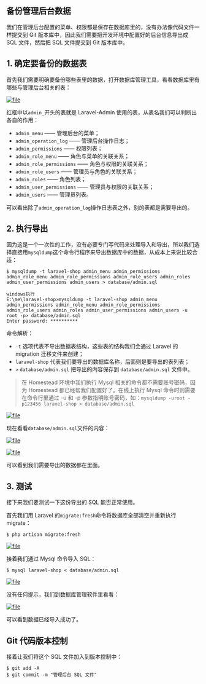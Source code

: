 ## 备份管理后台数据

我们在管理后台配置的菜单、权限都是保存在数据库里的，没有办法像代码文件一样提交到 Git 版本库中，因此我们需要把开发环境中配置好的后台信息导出成 SQL 文件，然后把 SQL 文件提交到 Git 版本库中。

## 1. 确定要备份的数据表

首先我们需要明确要备份哪些表里的数据，打开数据库管理工具，看看数据库里有哪些与管理后台相关的表：

[![](https://iocaffcdn.phphub.org/uploads/images/201806/06/5320/829ojLfEEH.png?imageView2/2/w/1240/h/0 "file")](https://iocaffcdn.phphub.org/uploads/images/201806/06/5320/829ojLfEEH.png?imageView2/2/w/1240/h/0)

红框中以`admin_`开头的表就是 Laravel-Admin 使用的表，从表名我们可以判断出各自的作用：

* `admin_menu`
  —— 管理后台的菜单；
* `admin_operation_log`
  —— 管理后台操作日志；
* `admin_permissions`
  —— 权限列表；
* `admin_role_menu`
  —— 角色与菜单的关联关系；
* `admin_role_permissions`
  —— 角色与权限的关联关系；
* `admin_role_users`
  —— 管理员与角色的关联关系；
* `admin_roles`
  —— 角色列表；
* `admin_user_permissions`
  —— 管理员与权限的关联关系；
* `admin_users`
  —— 管理员列表。

可以看出除了`admin_operation_log`操作日志表之外，别的表都是需要导出的。

## 2. 执行导出

因为这是一个一次性的工作，没有必要专门写代码来处理导入和导出，所以我们选择直接用`mysqldump`这个命令行程序来导出数据库中的数据，从成本上来说比较合适：

```
$ mysqldump -t laravel-shop admin_menu admin_permissions admin_role_menu admin_role_permissions admin_role_users admin_roles admin_user_permissions admin_users > database/admin.sql

windows执行
E:\me\laravel-shop>mysqldump -t laravel-shop admin_menu admin_permissions admin_role_menu admin_role_permissions admin_role_users admin_roles admin_user_permissions admin_users -u root -p> database/admin.sql
Enter password: **********
```

命令解析：

* `-t`
  选项代表不导出数据表结构，这些表的结构我们会通过 Laravel 的 migration 迁移文件来创建；
* `laravel-shop`
  代表我们要导出的数据库名称，后面则是要导出的表列表；
* `>`
  `database/admin.sql`
  把导出的内容保存到
  `database/admin.sql`
  文件中。

> 在 Homestead 环境中我们执行 Mysql 相关的命令都不需要账号密码，因为 Homestead 都已经帮我们配置好了。在线上执行 Mysql 命令时则需要在命令行里通过 -u 和 -p 参数指明账号密码，如：`mysqldump -uroot -p123456 laravel-shop > database/admin.sql`

[![](https://iocaffcdn.phphub.org/uploads/images/201806/07/5320/j2zgiE94CL.png?imageView2/2/w/1240/h/0 "file")](https://iocaffcdn.phphub.org/uploads/images/201806/07/5320/j2zgiE94CL.png?imageView2/2/w/1240/h/0)

现在看看`database/admin.sql`文件的内容：

[![](https://iocaffcdn.phphub.org/uploads/images/201806/06/5320/WfjwAg36n2.png?imageView2/2/w/1240/h/0 "file")](https://iocaffcdn.phphub.org/uploads/images/201806/06/5320/WfjwAg36n2.png?imageView2/2/w/1240/h/0)

[![](https://iocaffcdn.phphub.org/uploads/images/201806/06/5320/TxKgEY9xa0.png?imageView2/2/w/1240/h/0 "file")](https://iocaffcdn.phphub.org/uploads/images/201806/06/5320/TxKgEY9xa0.png?imageView2/2/w/1240/h/0)

可以看到我们需要导出的数据都在里面。

## 3. 测试

接下来我们要测试一下这份导出的 SQL 能否正常使用。

首先我们用 Laravel 的`migrate:fresh`命令将数据库全部清空并重新执行 migrate：

```
$ php artisan migrate:fresh
```

[![](https://iocaffcdn.phphub.org/uploads/images/201806/06/5320/n8qOwpduRz.png?imageView2/2/w/1240/h/0 "file")](https://iocaffcdn.phphub.org/uploads/images/201806/06/5320/n8qOwpduRz.png?imageView2/2/w/1240/h/0)

接着我们通过 Mysql 命令导入 SQL：

```
$ mysql laravel-shop < database/admin.sql
```

[![](https://iocaffcdn.phphub.org/uploads/images/201806/06/5320/AfokZaIWWs.png?imageView2/2/w/1240/h/0 "file")](https://iocaffcdn.phphub.org/uploads/images/201806/06/5320/AfokZaIWWs.png?imageView2/2/w/1240/h/0)

没有任何提示，我们到数据库管理软件里看看：

[![](https://iocaffcdn.phphub.org/uploads/images/201806/06/5320/4GSfqnNK5y.png?imageView2/2/w/1240/h/0 "file")](https://iocaffcdn.phphub.org/uploads/images/201806/06/5320/4GSfqnNK5y.png?imageView2/2/w/1240/h/0)

可以看到数据已经导入成功了。

## Git 代码版本控制

接着让我们将这个 SQL 文件加入到版本控制中：

```
$ git add -A
$ git commit -m "管理后台 SQL 文件"
```



